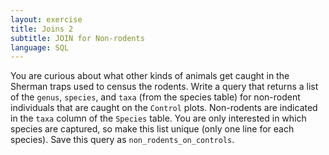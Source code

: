 ```yaml
---
layout: exercise
title: Joins 2
subtitle: JOIN for Non-rodents
language: SQL
---
```


You are curious about what other kinds of animals get caught in the Sherman
traps used to census the rodents. Write a query that returns a list of the
`genus`, `species`, and `taxa` (from the species table) for non-rodent
individuals that are caught on the `Control` plots. Non-rodents are indicated in
the `taxa` column of the `Species` table. You are only interested in which
species are captured, so make this list unique (only one line for each
species). Save this query as `non_rodents_on_controls`.
